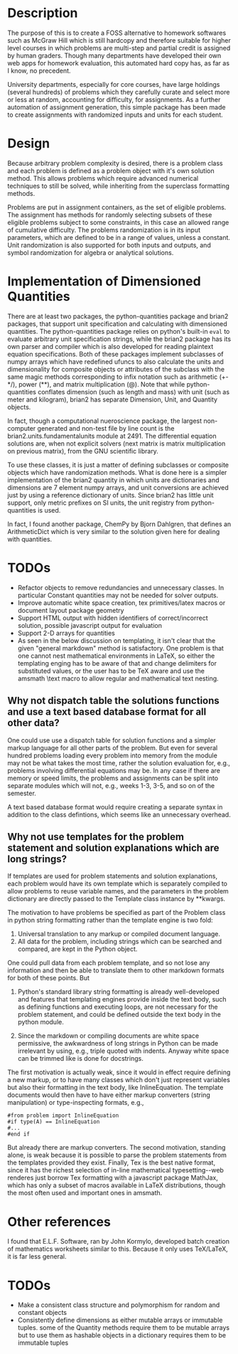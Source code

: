 # Description 

The purpose of this is to create a FOSS alternative to homework
softwares such as McGraw Hill which is still hardcopy and therefore
suitable for higher level courses in which problems are multi-step and
partial credit is assigned by human graders. Though many departments
have developed their own web apps for homework evaluation, this
automated hard copy has, as far as I know, no precedent.

University departments, especially for core courses, have
large holdings (several hundreds) of problems which they carefully
curate and select more or less at random, accounting for difficulty,
for assignments. As a further automation of assignment generation,
this simple package has been made to create assignments with
randomized inputs and units for each student.

# Design

Because arbitrary problem complexity is desired, there is a problem
class and each problem is defined as a problem object with it's own
solution method. This allows problems which require advanced numerical
techniques to still be solved, while inheriting from the superclass
formatting methods.

Problems are put in assignment containers, as the set of eligible
problems. The assignment has methods for randomly selecting subsets of
these eligible problems subject to some constraints, in this case an
allowed range of cumulative difficulty. The problems randomization is
in its input parameters, which are defined to be in a range of values,
unless a constant. Unit randomization is also supported for both inputs
and outputs, and symbol randomization for algebra or analytical solutions.

# Implementation of Dimensioned Quantities

There are at least two packages, the python-quantities package and
brian2 packages, that support unit specification and calculating with
dimensioned quantities. The python-quantities package relies on python's
built-in `eval` to evaluate arbitrary unit specification strings,
while the brian2 package has its own parser and compiler which is also
developed for reading plaintext equation specifications. Both of these
packages implement subclasses of numpy arrays which have redefined
ufuncs to also calculate the units and dimensionality for composite
objects or attributes of the subclass with the same magic methods
corresponding to infix notation such as arithmetic (+-\*/), power
(\*\*), and matrix multiplication (@). Note that while python-quantities
conflates dimension (such as length and mass) with unit (such as meter
and kilogram), brian2 has separate Dimension, Unit, and Quantity
objects.

In fact, though a computational nueroscience package, the largest
non-computer generated and non-test file by line count is the
brian2.units.fundamentalunits module at 2491. The differential equation
solutions are, when not explicit solvers (next matrix is matrix
multiplication on previous matrix), from the GNU scientific library.

To use these classes, it is just a matter of defining subclasses or
composite objects which have randomization methods. What is done here
is a simpler implementation of the brian2 quantity in which units
are dictionaries and dimensions are 7 element numpy arrays, and unit
conversions are achieved just by using a reference dictionary of
units. Since brian2 has little unit support, only metric prefixes on SI
units, the unit registry from python-quantities is used.

In fact, I found another package, ChemPy by Bjorn Dahlgren, that defines
an ArithmeticDict which is very similar to the solution given here for
dealing with quantities.

# TODOs

- Refactor objects to remove redundancies and unnecessary
classes. In particular Constant quantities may not be needed for solver outputs.
- Improve automatic white space creation, tex primitives/latex macros or
document layout package geometry
- Support HTML output with hidden identifiers of correct/incorrect
solution, possible javascript output for evaluation
- Support 2-D arrays for quantities 
- As seen in the below discussion on templating, it isn't clear that the
given "general markdown" method is satisfactory. One problem is that one
cannot nest mathematical environments in LaTeX, so either the templating
enging has to be aware of that and change delimiters for substituted
values, or the user has to be TeX aware and use the amsmath \text macro
to allow regular and mathematical text nesting.

## Why not dispatch table the solutions functions and use a text based database format for all other data?

One could use use a dispatch table for solution functions and a simpler
markup language for all other parts of the problem. But even for several
hundred problems loading every problem into memory from the module may
not be what takes the most time, rather the solution evaluation for,
e.g., problems involving differential equations may be. In any case if
there are memory or speed limits, the problems and assignments can be
split into separate modules which will not, e.g., weeks 1-3, 3-5, and so
on of the semester.

A text based database format would require creating a separate syntax
in addition to the class defintions, which seems like an unnecessary
overhead.

## Why not use templates for the problem statement and solution explanations which are long strings?  

If templates are used for problem statements and solution explanations,
each problem would have its own template which is separately compiled
to allow problems to reuse variable names, and the parameters in the
problem dictionary are directly passed to the Template class instance by
\*\*kwargs.

The motivation to have problems be specified as part of the Problem class
in python string formatting rather than the template engine is two fold:

1. Universal translation to any markup or compiled document language.
2. All data for the problem, including strings which can be searched and
compared, are kept in the Python object.

One could pull data from each problem template, and so not lose any
information and then be able to translate them to other markdown formats
for both of these points. But 

1. Python's standard library string formatting is already well-developed and
features that templating engines provide inside the text body, such
as defining functions and executing loops, are not necessary for the
problem statement, and could be defined outside the text body in the
python module.

2. Since the markdown or compiling documents are white
space permissive, the awkwardness of long strings in Python can be made
irrelevant by using, e.g., triple quoted with indents. Anyway white
space can be trimmed like is done for docstrings.

The first motivation is actually weak, since it would in effect require
defining a new markup, or to have many classes which don't just
represent variables but also their formatting in the text body, like
InlineEquation. The template documents would then have to have either
markup converters (string manipulation) or type-inspecting formats,
e.g., 

```
#from problem import InlineEquation
#if type(A) == InlineEquation
#...
#end if
```

But already there are markup converters. The second motivation, standing alone,
is weak because it is possible to parse the problem statements from the
templates provided they exist. Finally, Tex is the best native format, since it
has the richest selection of in-line mathematical typesetting--web renderes
just borrow Tex formatting with a javascript package MathJax, which has only a
subset of macros available in LaTeX distributions, though the most often used
and important ones in amsmath.

# Other references

I found that E.L.F. Software, ran by John Kormylo, developed batch creation of
mathematics worksheets similar to this. Because it only uses TeX/LaTeX, it is
far less general.

# TODOs

- Make a consistent class structure and polymorphism for random and constant objects
- Consistently define dimensions as either mutable arrays or immutable tuples.
  some of the Quantity methods require them to be mutable arrays but to use
  them as hashable objects in a dictionary requires them to be immutable tuples
